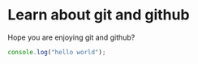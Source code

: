 # Learn about git and github

Hope you are enjoying git and github?

```javascript
console.log("hello world");
```
